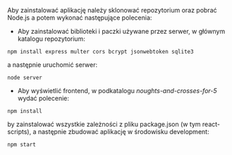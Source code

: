 Aby zainstalować aplikację należy sklonować repozytorium oraz pobrać Node.js a potem wykonać następujące polecenia:

- Aby zainstalować biblioteki i paczki używane przez serwer, w głównym katalogu repozytorium:

`npm install express multer cors bcrypt jsonwebtoken sqlite3`

a następnie uruchomić serwer:

`node server`

- Aby wyświetlić frontend, w podkatalogu *noughts-and-crosses-for-5* wydać polecenie:

`npm install`

by zainstalować wszystkie zależności z pliku package.json (w tym react-scripts), a następnie zbudować aplikację w środowisku development:

`npm start`
